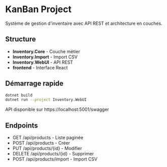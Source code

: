 # KanBan Project

Système de gestion d'inventaire avec API REST et architecture en couches.

## Structure

- **Inventory.Core** - Couche métier
- **Inventory.Import** - Import CSV
- **Inventory.WebUI** - API REST
- **frontend** - Interface React

## Démarrage rapide

```bash
dotnet build
dotnet run --project Inventory.WebUI
```

API disponible sur https://localhost:5001/swagger

## Endpoints

- GET /api/products - Liste paginée
- POST /api/products - Créer
- PUT /api/products/{id} - Modifier
- DELETE /api/products/{id} - Supprimer
- POST /api/products/import - Import CSV
